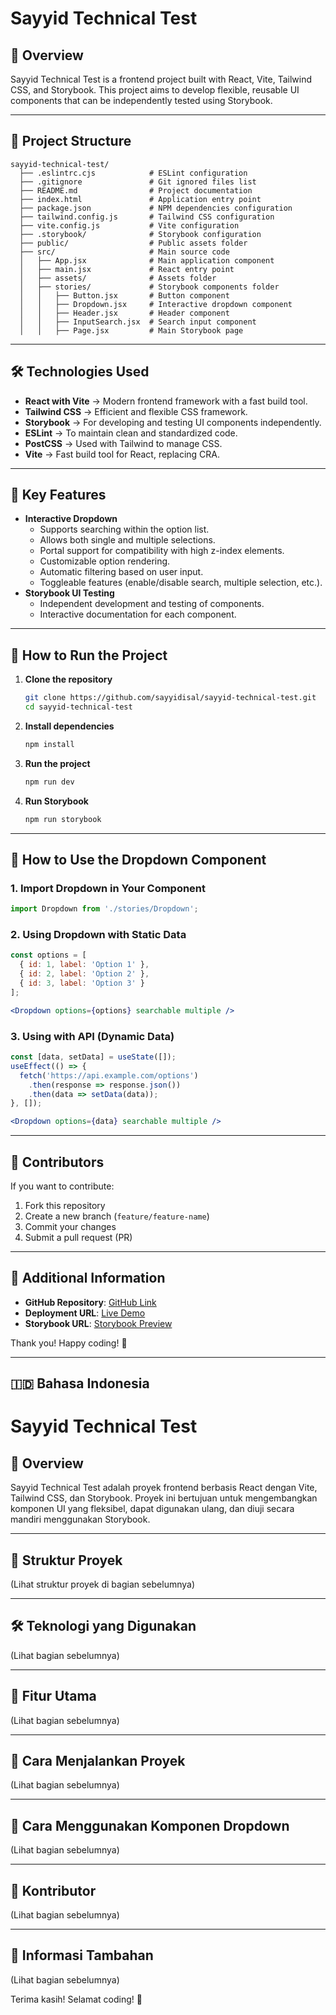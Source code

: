 # Sayyid Technical Test

## 🚀 Overview

Sayyid Technical Test is a frontend project built with React, Vite, Tailwind CSS, and Storybook. This project aims to develop flexible, reusable UI components that can be independently tested using Storybook.

---

## 📂 Project Structure

```
sayyid-technical-test/
  ├── .eslintrc.cjs            # ESLint configuration
  ├── .gitignore               # Git ignored files list
  ├── README.md                # Project documentation
  ├── index.html               # Application entry point
  ├── package.json             # NPM dependencies configuration
  ├── tailwind.config.js       # Tailwind CSS configuration
  ├── vite.config.js           # Vite configuration
  ├── .storybook/              # Storybook configuration
  ├── public/                  # Public assets folder
  ├── src/                     # Main source code
  │   ├── App.jsx              # Main application component
  │   ├── main.jsx             # React entry point
  │   ├── assets/              # Assets folder
  │   ├── stories/             # Storybook components folder
  │   │   ├── Button.jsx       # Button component
  │   │   ├── Dropdown.jsx     # Interactive dropdown component
  │   │   ├── Header.jsx       # Header component
  │   │   ├── InputSearch.jsx  # Search input component
  │   │   ├── Page.jsx         # Main Storybook page
```

---

## 🛠️ Technologies Used

- **React with Vite** → Modern frontend framework with a fast build tool.
- **Tailwind CSS** → Efficient and flexible CSS framework.
- **Storybook** → For developing and testing UI components independently.
- **ESLint** → To maintain clean and standardized code.
- **PostCSS** → Used with Tailwind to manage CSS.
- **Vite** → Fast build tool for React, replacing CRA.

---

## 🎯 Key Features

- **Interactive Dropdown**
  - Supports searching within the option list.
  - Allows both single and multiple selections.
  - Portal support for compatibility with high z-index elements.
  - Customizable option rendering.
  - Automatic filtering based on user input.
  - Toggleable features (enable/disable search, multiple selection, etc.).
- **Storybook UI Testing**
  - Independent development and testing of components.
  - Interactive documentation for each component.

---

## 🔧 How to Run the Project

1. **Clone the repository**
   ```sh
   git clone https://github.com/sayyidisal/sayyid-technical-test.git
   cd sayyid-technical-test
   ```
2. **Install dependencies**
   ```sh
   npm install
   ```
3. **Run the project**
   ```sh
   npm run dev
   ```
4. **Run Storybook**
   ```sh
   npm run storybook
   ```

---

## 📝 How to Use the Dropdown Component

### **1. Import Dropdown in Your Component**

```jsx
import Dropdown from './stories/Dropdown';
```

### **2. Using Dropdown with Static Data**

```jsx
const options = [
  { id: 1, label: 'Option 1' },
  { id: 2, label: 'Option 2' },
  { id: 3, label: 'Option 3' }
];

<Dropdown options={options} searchable multiple />
```

### **3. Using with API (Dynamic Data)**

```jsx
const [data, setData] = useState([]);
useEffect(() => {
  fetch('https://api.example.com/options')
    .then(response => response.json())
    .then(data => setData(data));
}, []);

<Dropdown options={data} searchable multiple />
```

---

## 📌 Contributors

If you want to contribute:

1. Fork this repository
2. Create a new branch (`feature/feature-name`)
3. Commit your changes
4. Submit a pull request (PR)

---

## 📢 Additional Information

- **GitHub Repository**: [GitHub Link](https://github.com/sayyidisal/sayyid-technical-test)
- **Deployment URL**: [Live Demo](https://])
- **Storybook URL**: [Storybook Preview](https://)

Thank you! Happy coding! 🚀

---

## 🇮🇩 Bahasa Indonesia

# Sayyid Technical Test

## 🚀 Overview

Sayyid Technical Test adalah proyek frontend berbasis React dengan Vite, Tailwind CSS, dan Storybook. Proyek ini bertujuan untuk mengembangkan komponen UI yang fleksibel, dapat digunakan ulang, dan diuji secara mandiri menggunakan Storybook.

---

## 📂 Struktur Proyek

(Lihat struktur proyek di bagian sebelumnya)

---

## 🛠️ Teknologi yang Digunakan

(Lihat bagian sebelumnya)

---

## 🎯 Fitur Utama

(Lihat bagian sebelumnya)

---

## 🔧 Cara Menjalankan Proyek

(Lihat bagian sebelumnya)

---

## 📝 Cara Menggunakan Komponen Dropdown

(Lihat bagian sebelumnya)

---

## 📌 Kontributor

(Lihat bagian sebelumnya)

---

## 📢 Informasi Tambahan

(Lihat bagian sebelumnya)

Terima kasih! Selamat coding! 🚀

